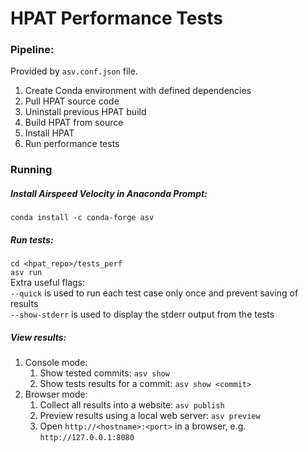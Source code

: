 # HPAT Performance Tests

### Pipeline:
Provided by `asv.conf.json` file.
1. Create Conda environment with defined dependencies
2. Pull HPAT source code
3. Uninstall previous HPAT build
4. Build HPAT from source
5. Install HPAT
7. Run performance tests


### Running
##### Install Airspeed Velocity in Anaconda Prompt:
`conda install -c conda-forge asv`

##### Run tests:
`cd <hpat_repo>/tests_perf`<br />
`asv run`<br />
Extra useful flags:<br />
`--quick` is used to run each test case only once and prevent saving of results<br />
`--show-stderr` is used to display the stderr output from the tests

##### View results:
1. Console mode:
    1. Show tested commits: `asv show`<br />
    2. Show tests results for a commit: `asv show <commit>`<br />
2. Browser mode:
    1. Collect all results into a website: `asv publish`<br />
    2. Preview results using a local web server: `asv preview`<br />
    2. Open `http://<hostname>:<port>` in a browser, e.g. `http://127.0.0.1:8080`